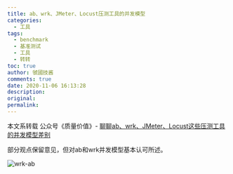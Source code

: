 ```yaml
---
title: ab、wrk、JMeter、Locust压测工具的并发模型
categories:
  - 工具
tags:
  - benchmark
  - 基准测试
  - 工具
  - 转转
toc: true
author: 虢國技酱
comments: true
date: 2020-11-06 16:13:28
description:
original:
permalink:
---
```


本文系转载 公众号《质量价值》- [聊聊ab、wrk、JMeter、Locust这些压测工具的并发模型差别](https://mp.weixin.qq.com/s?__biz=MzA4NTYwOTE3MQ==&mid=2452533021&idx=1&sn=c4d4ae2b60aed77f6ab820ca4ba6cfe7&chksm=880f50a1bf78d9b751bb420c6f8d4727a5aaa57b862855fe6dd69c9ba7573b961dc4de236a52&token=1367783642&lang=zh_CN#rd)

部分观点保留意见，但对ab和wrk并发模型基本认可所述。

<!-- more -->

![wrk-ab](/images/benchmark/wrk-ab.jpeg)